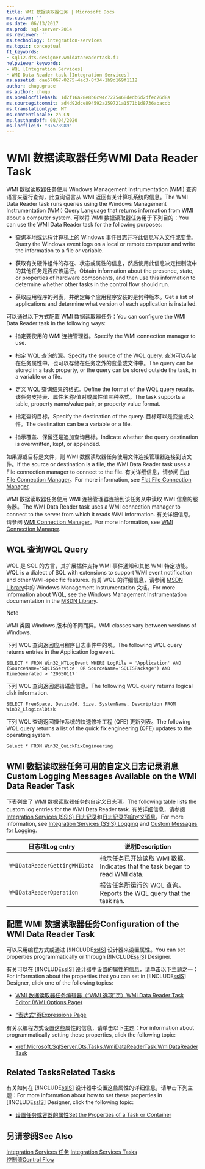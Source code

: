 ```yaml
---
title: WMI 数据读取器任务 | Microsoft Docs
ms.custom: ''
ms.date: 06/13/2017
ms.prod: sql-server-2014
ms.reviewer: ''
ms.technology: integration-services
ms.topic: conceptual
f1_keywords:
- sql12.dts.designer.wmidatareadertask.f1
helpviewer_keywords:
- WQL [Integration Services]
- WMI Data Reader task [Integration Services]
ms.assetid: dae57067-0275-4ac3-8f34-1b9d169f1112
author: chugugrace
ms.author: chugu
ms.openlocfilehash: 1d2f16a28e8b6c94c7275468dedb6d2dfec76d8a
ms.sourcegitcommit: ad4d92dce894592a259721a1571b1d8736abacdb
ms.translationtype: MT
ms.contentlocale: zh-CN
ms.lasthandoff: 08/04/2020
ms.locfileid: "87578989"
---
```

# <a name="wmi-data-reader-task"></a><span data-ttu-id="fb025-102">WMI 数据读取器任务</span><span class="sxs-lookup"><span data-stu-id="fb025-102">WMI Data Reader Task</span></span>
  <span data-ttu-id="fb025-103">WMI 数据读取器任务使用 Windows Management Instrumentation (WMI) 查询语言来运行查询，此查询语言从 WMI 返回有关计算机系统的信息。</span><span class="sxs-lookup"><span data-stu-id="fb025-103">The WMI Data Reader task runs queries using the Windows Management Instrumentation (WMI) Query Language that returns information from WMI about a computer system.</span></span> <span data-ttu-id="fb025-104">可以将 WMI 数据读取器任务用于下列目的：</span><span class="sxs-lookup"><span data-stu-id="fb025-104">You can use the WMI Data Reader task for the following purposes:</span></span>  
  
-   <span data-ttu-id="fb025-105">查询本地或远程计算机上的 Windows 事件日志并将此信息写入文件或变量。</span><span class="sxs-lookup"><span data-stu-id="fb025-105">Query the Windows event logs on a local or remote computer and write the information to a file or variable.</span></span>  
  
-   <span data-ttu-id="fb025-106">获取有关硬件组件的存在、状态或属性的信息，然后使用此信息决定控制流中的其他任务是否应该运行。</span><span class="sxs-lookup"><span data-stu-id="fb025-106">Obtain information about the presence, state, or properties of hardware components, and then use this information to determine whether other tasks in the control flow should run.</span></span>  
  
-   <span data-ttu-id="fb025-107">获取应用程序的列表，并确定每个应用程序安装的是何种版本。</span><span class="sxs-lookup"><span data-stu-id="fb025-107">Get a list of applications and determine what version of each application is installed.</span></span>  
  
 <span data-ttu-id="fb025-108">可以通过以下方式配置 WMI 数据读取器任务：</span><span class="sxs-lookup"><span data-stu-id="fb025-108">You can configure the WMI Data Reader task in the following ways:</span></span>  
  
-   <span data-ttu-id="fb025-109">指定要使用的 WMI 连接管理器。</span><span class="sxs-lookup"><span data-stu-id="fb025-109">Specify the WMI connection manager to use.</span></span>  
  
-   <span data-ttu-id="fb025-110">指定 WQL 查询的源。</span><span class="sxs-lookup"><span data-stu-id="fb025-110">Specify the source of the WQL query.</span></span> <span data-ttu-id="fb025-111">查询可以存储在任务属性中，也可以存储在任务之外的变量或文件中。</span><span class="sxs-lookup"><span data-stu-id="fb025-111">The query can be stored in a task property, or the query can be stored outside the task, in a variable or a file.</span></span>  
  
-   <span data-ttu-id="fb025-112">定义 WQL 查询结果的格式。</span><span class="sxs-lookup"><span data-stu-id="fb025-112">Define the format of the WQL query results.</span></span> <span data-ttu-id="fb025-113">该任务支持表、属性名称/值对或属性值三种格式。</span><span class="sxs-lookup"><span data-stu-id="fb025-113">The task supports a table, property name/value pair, or property value format.</span></span>  
  
-   <span data-ttu-id="fb025-114">指定查询目标。</span><span class="sxs-lookup"><span data-stu-id="fb025-114">Specify the destination of the query.</span></span> <span data-ttu-id="fb025-115">目标可以是变量或文件。</span><span class="sxs-lookup"><span data-stu-id="fb025-115">The destination can be a variable or a file.</span></span>  
  
-   <span data-ttu-id="fb025-116">指示覆盖、保留还是追加查询目标。</span><span class="sxs-lookup"><span data-stu-id="fb025-116">Indicate whether the query destination is overwritten, kept, or appended.</span></span>  
  
 <span data-ttu-id="fb025-117">如果源或目标是文件，则 WMI 数据读取器任务使用文件连接管理器连接到该文件。</span><span class="sxs-lookup"><span data-stu-id="fb025-117">If the source or destination is a file, the WMI Data Reader task uses a File connection manager to connect to the file.</span></span> <span data-ttu-id="fb025-118">有关详细信息，请参阅 [Flat File Connection Manager](../connection-manager/file-connection-manager.md)。</span><span class="sxs-lookup"><span data-stu-id="fb025-118">For more information, see [Flat File Connection Manager](../connection-manager/file-connection-manager.md).</span></span>  
  
 <span data-ttu-id="fb025-119">WMI 数据读取器任务使用 WMI 连接管理器连接到该任务从中读取 WMI 信息的服务器。</span><span class="sxs-lookup"><span data-stu-id="fb025-119">The WMI Data Reader task uses a WMI connection manager to connect to the server from which it reads WMI information.</span></span> <span data-ttu-id="fb025-120">有关详细信息，请参阅 [WMI Connection Manager](../connection-manager/wmi-connection-manager.md)。</span><span class="sxs-lookup"><span data-stu-id="fb025-120">For more information, see [WMI Connection Manager](../connection-manager/wmi-connection-manager.md).</span></span>  
  
## <a name="wql-query"></a><span data-ttu-id="fb025-121">WQL 查询</span><span class="sxs-lookup"><span data-stu-id="fb025-121">WQL Query</span></span>  
 <span data-ttu-id="fb025-122">WQL 是 SQL 的方言，其扩展插件支持 WMI 事件通知和其他 WMI 特定功能。</span><span class="sxs-lookup"><span data-stu-id="fb025-122">WQL is a dialect of SQL with extensions to support WMI event notification and other WMI-specific features.</span></span> <span data-ttu-id="fb025-123">有关 WQL 的详细信息，请参阅 [MSDN Library](https://go.microsoft.com/fwlink/?linkid=7022)中的 Windows Management Instrumentation 文档。</span><span class="sxs-lookup"><span data-stu-id="fb025-123">For more information about WQL, see the Windows Management Instrumentation documentation in the [MSDN Library](https://go.microsoft.com/fwlink/?linkid=7022).</span></span>  
  
> [!NOTE]  
>  <span data-ttu-id="fb025-124">WMI 类因 Windows 版本的不同而异。</span><span class="sxs-lookup"><span data-stu-id="fb025-124">WMI classes vary between versions of Windows.</span></span>  
  
 <span data-ttu-id="fb025-125">下列 WQL 查询返回应用程序日志事件中的项。</span><span class="sxs-lookup"><span data-stu-id="fb025-125">The following WQL query returns entries in the Application log event.</span></span>  
  
```  
SELECT * FROM Win32_NTLogEvent WHERE LogFile = 'Application' AND (SourceName='SQLISService' OR SourceName='SQLISPackage') AND TimeGenerated > '20050117'  
```  
  
 <span data-ttu-id="fb025-126">下列 WQL 查询返回逻辑磁盘信息。</span><span class="sxs-lookup"><span data-stu-id="fb025-126">The following WQL query returns logical disk information.</span></span>  
  
```  
SELECT FreeSpace, DeviceId, Size, SystemName, Description FROM Win32_LlogicalDisk  
```  
  
 <span data-ttu-id="fb025-127">下列 WQL 查询返回操作系统的快速修补工程 (QFE) 更新列表。</span><span class="sxs-lookup"><span data-stu-id="fb025-127">The following WQL query returns a list of the quick fix engineering (QFE) updates to the operating system.</span></span>  
  
```  
Select * FROM Win32_QuickFixEngineering  
```  
  
## <a name="custom-logging-messages-available-on-the-wmi-data-reader-task"></a><span data-ttu-id="fb025-128">WMI 数据读取器任务可用的自定义日志记录消息</span><span class="sxs-lookup"><span data-stu-id="fb025-128">Custom Logging Messages Available on the WMI Data Reader Task</span></span>  
 <span data-ttu-id="fb025-129">下表列出了 WMI 数据读取器任务的自定义日志项。</span><span class="sxs-lookup"><span data-stu-id="fb025-129">The following table lists the custom log entries for the WMI Data Reader task.</span></span> <span data-ttu-id="fb025-130">有关详细信息，请参阅 [Integration Services (SSIS) 日志记录](../performance/integration-services-ssis-logging.md)和[日志记录的自定义消息](../custom-messages-for-logging.md)。</span><span class="sxs-lookup"><span data-stu-id="fb025-130">For more information, see [Integration Services &#40;SSIS&#41; Logging](../performance/integration-services-ssis-logging.md) and [Custom Messages for Logging](../custom-messages-for-logging.md).</span></span>  
  
|<span data-ttu-id="fb025-131">日志项</span><span class="sxs-lookup"><span data-stu-id="fb025-131">Log entry</span></span>|<span data-ttu-id="fb025-132">说明</span><span class="sxs-lookup"><span data-stu-id="fb025-132">Description</span></span>|  
|---------------|-----------------|  
|`WMIDataReaderGettingWMIData`|<span data-ttu-id="fb025-133">指示任务已开始读取 WMI 数据。</span><span class="sxs-lookup"><span data-stu-id="fb025-133">Indicates that the task began to read WMI data.</span></span>|  
|`WMIDataReaderOperation`|<span data-ttu-id="fb025-134">报告任务所运行的 WQL 查询。</span><span class="sxs-lookup"><span data-stu-id="fb025-134">Reports the WQL query that the task ran.</span></span>|  
  
## <a name="configuration-of-the-wmi-data-reader-task"></a><span data-ttu-id="fb025-135">配置 WMI 数据读取器任务</span><span class="sxs-lookup"><span data-stu-id="fb025-135">Configuration of the WMI Data Reader Task</span></span>  
 <span data-ttu-id="fb025-136">可以采用编程方式或通过 [!INCLUDE[ssIS](../../includes/ssis-md.md)] 设计器来设置属性。</span><span class="sxs-lookup"><span data-stu-id="fb025-136">You can set properties programmatically or through [!INCLUDE[ssIS](../../includes/ssis-md.md)] Designer.</span></span>  
  
 <span data-ttu-id="fb025-137">有关可以在 [!INCLUDE[ssIS](../../includes/ssis-md.md)] 设计器中设置的属性的信息，请单击以下主题之一：</span><span class="sxs-lookup"><span data-stu-id="fb025-137">For information about the properties that you can set in [!INCLUDE[ssIS](../../includes/ssis-md.md)] Designer, click one of the following topics:</span></span>  
  
-   [<span data-ttu-id="fb025-138">WMI 数据读取器任务编辑器（“WMI 选项”页）</span><span class="sxs-lookup"><span data-stu-id="fb025-138">WMI Data Reader Task Editor &#40;WMI Options Page&#41;</span></span>](../wmi-data-reader-task-editor-wmi-options-page.md)  
  
-   [<span data-ttu-id="fb025-139">“表达式”页</span><span class="sxs-lookup"><span data-stu-id="fb025-139">Expressions Page</span></span>](../expressions/expressions-page.md)  
  
 <span data-ttu-id="fb025-140">有关以编程方式设置这些属性的信息，请单击以下主题：</span><span class="sxs-lookup"><span data-stu-id="fb025-140">For information about programmatically setting these properties, click the following topic:</span></span>  
  
-   <xref:Microsoft.SqlServer.Dts.Tasks.WmiDataReaderTask.WmiDataReaderTask>  
  
## <a name="related-tasks"></a><span data-ttu-id="fb025-141">Related Tasks</span><span class="sxs-lookup"><span data-stu-id="fb025-141">Related Tasks</span></span>  
 <span data-ttu-id="fb025-142">有关如何在 [!INCLUDE[ssIS](../../includes/ssis-md.md)] 设计器中设置这些属性的详细信息，请单击下列主题：</span><span class="sxs-lookup"><span data-stu-id="fb025-142">For more information about how to set these properties in [!INCLUDE[ssIS](../../includes/ssis-md.md)] Designer, click the following topic:</span></span>  
  
-   [<span data-ttu-id="fb025-143">设置任务或容器的属性</span><span class="sxs-lookup"><span data-stu-id="fb025-143">Set the Properties of a Task or Container</span></span>](../set-the-properties-of-a-task-or-container.md)  
  
## <a name="see-also"></a><span data-ttu-id="fb025-144">另请参阅</span><span class="sxs-lookup"><span data-stu-id="fb025-144">See Also</span></span>  
 <span data-ttu-id="fb025-145">[Integration Services 任务](integration-services-tasks.md) </span><span class="sxs-lookup"><span data-stu-id="fb025-145">[Integration Services Tasks](integration-services-tasks.md) </span></span>  
 [<span data-ttu-id="fb025-146">控制流</span><span class="sxs-lookup"><span data-stu-id="fb025-146">Control Flow</span></span>](control-flow.md)  
  
  
